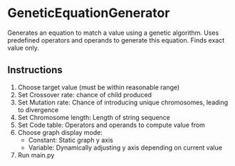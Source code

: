 # GeneticEquationGenerator
Generates an equation to match a value using a genetic algorithm. Uses predefined operators and operands to generate this equation. Finds exact value only.

## Instructions
1. Choose target value (must be within reasonable range)
1. Set Crossover rate: chance of child produced
1. Set Mutation rate: Chance of introducing unique chromosomes, leading to divergence
1. Set Chromosome length: Length of string sequence
1. Set Code table: Operators and operands to compute value from
1. Choose graph display mode:
   * Constant: Static graph y axis
   * Variable: Dynamically adjusting y axis depending on current value
1. Run main.py
